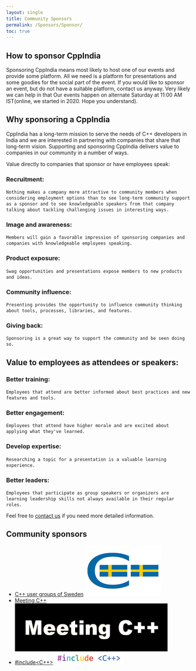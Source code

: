 ```yaml
---
layout: single
title: Community Sponsors
permalink: /Sponsors/Sponsor/
toc: true
---
```


## How to sponsor CppIndia

Sponsoring CppIndia means most likely to host one of our events and provide some platform. All we need is a platform for presentations and some goodies for the social part of the event.
If you would like to sponsor an event, but do not have a suitable platform, contact us anyway. Very likely we can help in that
Our events happen on alternate Saturday at 11:00 AM IST(online, we started in 2020. Hope you understand).


## Why sponsoring a CppIndia

CppIndia has a long-term mission to serve the needs of C++ developers in India and we are interested in partnering with companies that share that long-term vision.
Supporting and sponsoring CppIndia delivers value to companies in our community in a number of ways.

Value directly to companies that sponsor or have employees speak:

### Recruitment: 
    Nothing makes a company more attractive to community members when considering employment options than to see long-term community support as a sponsor and to see knowledgeable speakers from that company talking about tackling challenging issues in interesting ways.
### Image and awareness: 
    Members will gain a favorable impression of sponsoring companies and companies with knowledgeable employees speaking.
### Product exposure: 
    Swag opportunities and presentations expose members to new products and ideas.
### Community influence: 
    Presenting provides the opportunity to influence community thinking about tools, processes, libraries, and features.
### Giving back: 
    Sponsoring is a great way to support the community and be seen doing so.

## Value to employees as attendees or speakers:

### Better training: 
    Employees that attend are better informed about best practices and new features and tools.
### Better engagement: 
    Employees that attend have higher morale and are excited about applying what they've learned.
### Develop expertise: 
    Researching a topic for a presentation is a valuable learning experience.
### Better leaders: 
    Employees that participate as group speakers or organizers are learning leadership skills not always available in their regular roles.

Feel free to [contact us](https://www.cppindia.co.in/_pages/contact/) if you need more detailed information.

## Community sponsors

- [C++ user groups of Sweden](https://www.swedencpp.se/)
![C++ User Groups of Sweden](SwedenCppOfficial.png)
- [Meeting C++](https://www.meetingcpp.com)
![Meeting C++](meeting_cpp.png)
- [#include<C++>](https://www.includecpp.org/)
![#include<C++>](include_logo.png)
